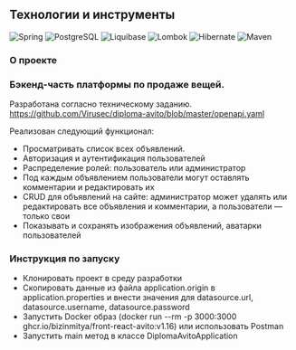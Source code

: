 ## Технологии и инструменты

![Spring](https://img.shields.io/badge/-Spring-success?style=flat-square&logo=spring&logoColor=white)
![PostgreSQL](https://img.shields.io/badge/-PostgreSQL-blue?style=flat-square&logo=postgresql&logoColor=white)
![Liquibase](https://img.shields.io/badge/-Liquibase-blueviolet?style=flat-square&logo=liquibase&logoColor=white)
![Lombok](https://img.shields.io/badge/-Lombok-orange?style=flat-square&logo=lombok&logoColor=white)
![Hibernate](https://img.shields.io/badge/-Hibernate-red?style=flat-square&logo=hibernate&logoColor=white)
![Maven](https://img.shields.io/badge/-Maven-orange?style=flat-square&logo=apache-maven&logoColor=white)

### О проекте
### Бэкенд-часть платформы по продаже вещей.

Разработана согласно техническому заданию. https://github.com/Virusec/diploma-avito/blob/master/openapi.yaml

Реализован следующий функционал:

* Просматривать список всех объявлений.
* Авторизация и аутентификация пользователей
* Распределение ролей: пользователь или администратор
* Под каждым объявлением пользователи могут оставлять комментарии и редактировать их
* CRUD для объявлений на сайте: администратор может удалять или редактировать все объявления и комментарии, а пользователи — только свои
* Показывать и сохранять изображения объявлений, аватарки пользователей


### Инструкция по запуску
* Клонировать проект в среду разработки
* Скопировать данные из файла application.origin в application.properties и внести значения для datasource.url, datasource.username, datasource.password
* Запустить Docker образ (docker run --rm -p 3000:3000 ghcr.io/bizinmitya/front-react-avito:v1.16) или использовать Postman
* Запустить main метод в классе DiplomaAvitoApplication
